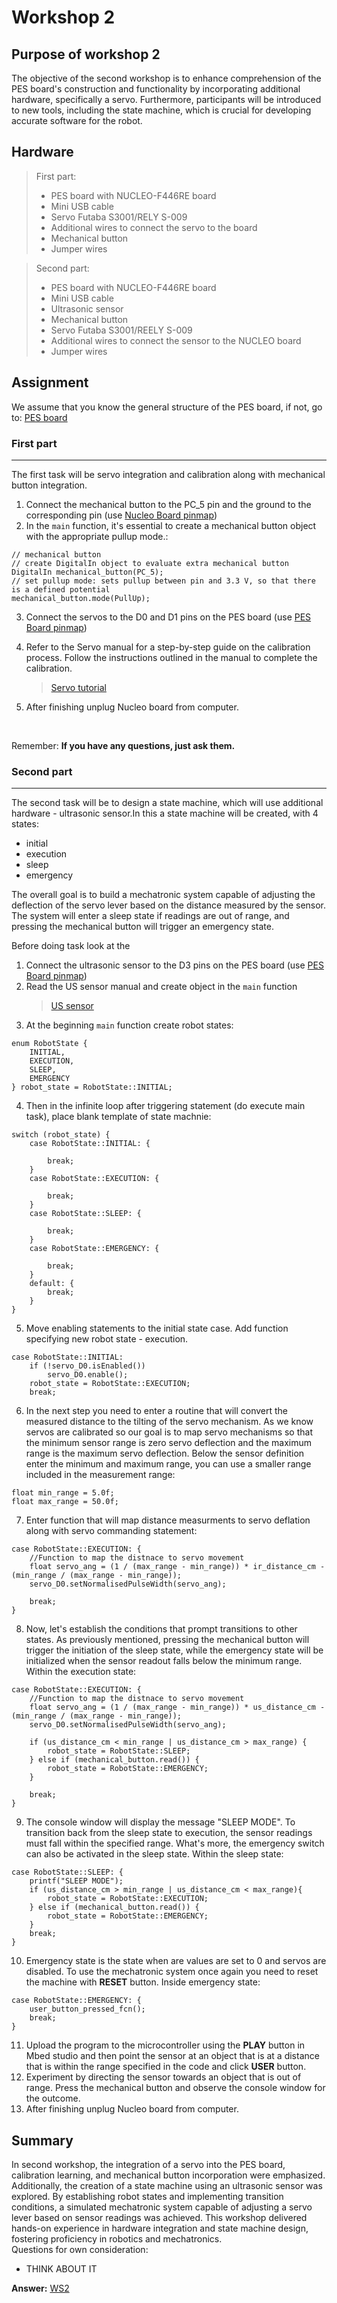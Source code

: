 # Workshop 2

## Purpose of workshop 2
The objective of the second workshop is to enhance comprehension of the PES board's construction and functionality by incorporating additional hardware, specifically a servo. Furthermore, participants will be introduced to new tools, including the state machine, which is crucial for developing accurate software for the robot. 

## Hardware
>First part:
> - PES board with NUCLEO-F446RE board
> - Mini USB cable
> - Servo Futaba S3001/RELY S-009
> - Additional wires to connect the servo to the board
> - Mechanical button
> - Jumper wires

>Second part:
> - PES board with NUCLEO-F446RE board
> - Mini USB cable
> - Ultrasonic sensor 
> - Mechanical button
> - Servo Futaba S3001/REELY S-009
> - Additional wires to connect the sensor to the NUCLEO board
> - Jumper wires

## Assignment
We assume that you know the general structure of the PES board, if not, go to: [PES board](../../README.md#pes-board)
### First part
------------------
The first task will be servo integration and calibration along with mechanical button integration.

1. Connect the mechanical button to the PC_5 pin and the ground to the corresponding pin (use [Nucleo Board pinmap][1])
2. In the ``main`` function, it's essential to create a mechanical button object with the appropriate pullup mode.:
```
// mechanical button
// create DigitalIn object to evaluate extra mechanical button
DigitalIn mechanical_button(PC_5);
// set pullup mode: sets pullup between pin and 3.3 V, so that there is a defined potential
mechanical_button.mode(PullUp);
```
3. Connect the servos to the D0 and D1 pins on the PES board (use [PES Board pinmap](../datasheets/pes_board_peripherals.pdf))
4. Refer to the Servo manual for a step-by-step guide on the calibration process. Follow the instructions outlined in the manual to complete the calibration.

    > [Servo tutorial](../markdown/servo.md)

5. After finishing unplug Nucleo board from computer.
<br>

Remember: **If you have any questions, just ask them.**

### Second part
------------------
The second task will be to design a state machine, which will use additional hardware - ultrasonic sensor.In this a state machine will be created, with 4 states:
- initial
- execution
- sleep
- emergency

The overall goal is to build a mechatronic system capable of adjusting the deflection of the servo lever based on the distance measured by the sensor. The system will enter a sleep state if readings are out of range, and pressing the mechanical button will trigger an emergency state.

Before doing task look at the 
<!-- TODO LINK TO STATE MACHINE TUTORIAL -->

1. Connect the ultrasonic sensor to the D3 pins on the PES board (use [PES Board pinmap](../datasheets/pes_board_peripherals.pdf))
2. Read the US sensor manual and create object in the ``main`` function
    >[US sensor](../markdown/ultrasonic_sensor.md)
3. At the beginning  ``main`` function create robot states:
```
enum RobotState {
    INITIAL,      
    EXECUTION,
    SLEEP,
    EMERGENCY
} robot_state = RobotState::INITIAL;
```
4. Then in the infinite loop after triggering statement (do execute main task), place blank template of state machnie:
```
switch (robot_state) {
    case RobotState::INITIAL: {

        break;
    }
    case RobotState::EXECUTION: {

        break;
    }
    case RobotState::SLEEP: {

        break;
    }
    case RobotState::EMERGENCY: {

        break;
    }
    default: {
        break; 
    }
}
```
5. Move enabling statements to the initial state case. Add function specifying new robot state - execution.
```
case RobotState::INITIAL:
    if (!servo_D0.isEnabled())
        servo_D0.enable();
    robot_state = RobotState::EXECUTION;
    break;
```
6. In the next step you need to enter a routine that will convert the measured distance to the tilting of the servo mechanism. As we know servos are calibrated so our goal is to map servo mechanisms so that the minimum sensor range is zero servo deflection and the maximum range is the maximum servo deflection. Below the sensor definition enter the minimum and maximum range, you can use a smaller range included in the measurement range:
```
float min_range = 5.0f;
float max_range = 50.0f;
```
7. Enter function that will map distance measurments to servo deflation along with servo commanding statement:
```
case RobotState::EXECUTION: {
    //Function to map the distnace to servo movement
    float servo_ang = (1 / (max_range - min_range)) * ir_distance_cm - (min_range / (max_range - min_range));
    servo_D0.setNormalisedPulseWidth(servo_ang);

    break;
}
```
8. Now, let's establish the conditions that prompt transitions to other states. As previously mentioned, pressing the mechanical button will trigger the initiation of the sleep state, while the emergency state will be initialized when the sensor readout falls below the minimum range. Within the execution state:
```
case RobotState::EXECUTION: {
    //Function to map the distnace to servo movement
    float servo_ang = (1 / (max_range - min_range)) * us_distance_cm - (min_range / (max_range - min_range));
    servo_D0.setNormalisedPulseWidth(servo_ang);

    if (us_distance_cm < min_range | us_distance_cm > max_range) {
        robot_state = RobotState::SLEEP;
    } else if (mechanical_button.read()) {
        robot_state = RobotState::EMERGENCY;
    }

    break;
}
```
9. The console window will display the message "SLEEP MODE". To transition back from the sleep state to execution, the sensor readings must fall within the specified range. What's more, the emergency switch can also be activated in the sleep state. Within the sleep state:
```
case RobotState::SLEEP: {
    printf("SLEEP MODE");
    if (us_distance_cm > min_range | us_distance_cm < max_range){
        robot_state = RobotState::EXECUTION;
    } else if (mechanical_button.read()) {
        robot_state = RobotState::EMERGENCY;
    }
    break;
}
```
10. Emergency state is the state when are values are set to 0 and servos are disabled. To use the mechatronic system once again you need to reset the machine with **RESET** button. Inside emergency state:
```
case RobotState::EMERGENCY: {
    user_button_pressed_fcn();  
    break;
}
```
11. Upload the program to the microcontroller using the **PLAY** button in Mbed studio and then point the sensor at an object that is at a distance that is within the range specified in the code and click **USER** button.
12. Experiment by directing the sensor towards an object that is out of range. Press the mechanical button and observe the console window for the outcome.
13. After finishing unplug Nucleo board from computer.

## Summary
In second workshop, the integration of a servo into the PES board, calibration learning, and mechanical button incorporation were emphasized. Additionally, the creation of a state machine using an ultrasonic sensor was explored. By establishing robot states and implementing transition conditions, a simulated mechatronic system capable of adjusting a servo lever based on sensor readings was achieved. This workshop delivered hands-on experience in hardware integration and state machine design, fostering proficiency in robotics and mechatronics.<br>
Questions for own consideration:
<!-- TODO think about it, about those question -->
- THINK ABOUT IT

**Answer:**
[WS2](../solutions/main_ws2.txt)

<!-- Links -->
[1]: https://os.mbed.com/platforms/ST-Nucleo-F446RE/
